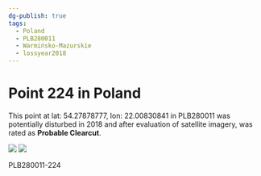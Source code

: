 ```yaml
---
dg-publish: true
tags:
  - Poland
  - PLB280011
  - Warmińsko-Mazurskie
  - lossyear2018
---
```


# Point 224 in Poland

This point at lat: 54.27878777, lon: 22.00830841 in PLB280011 was potentially disturbed in 2018 and after evaluation of satellite imagery, was rated as **Probable Clearcut**.

<div class='juxtapose' data-showcredits='false'>
<img src='https://baserow-backend-production20240528124524339000000001.s3.amazonaws.com/user_files/C9ww9Z9hPf1eFELAwE7JTFPEZwt8LLrY_5141ee59bd7115c361b670dc03148951ef7c4c97922cbd1507ef2e1348534e92.png' data-label='April 2017' />
<img src='https://baserow-backend-production20240528124524339000000001.s3.amazonaws.com/user_files/KcYkS0s4dPdIgfYYPMTNcwkgz0v6mF6Z_41fd1a44712306591ca4024cfe4e7bed67908b0f4f0c7699c0d5a2a49146eefb.png' data-label='July 2019' />
</div>

PLB280011-224